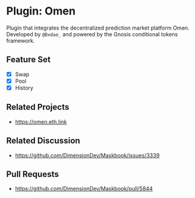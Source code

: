 # Plugin: Omen

Plugin that integrates the decentralized prediction market platform Omen.
Developed by `@Dxdao_` and powered by the Gnosis conditional tokens framework.

## Feature Set

- [x] Swap
- [x] Pool
- [x] History

## Related Projects

- <https://omen.eth.link>

## Related Discussion

- <https://github.com/DimensionDev/Maskbook/issues/3339>

## Pull Requests

- <https://github.com/DimensionDev/Maskbook/pull/5844>

